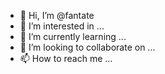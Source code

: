 - 👋 Hi, I’m @fantate
- 👀 I’m interested in ...
- 🌱 I’m currently learning ...
- 💞️ I’m looking to collaborate on ...
- 📫 How to reach me ...

<!---
fantate/fantate is a ✨ special ✨ repository because its `README.md` (this file) appears on your GitHub profile.
You can click the Preview link to take a look at your changes.
--->
